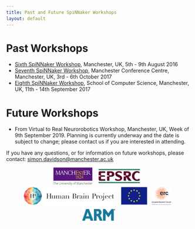 ```yaml
---
title: Past and Future SpiNNaker Workshops
layout: default
---
```

# Past Workshops
 * [Sixth SpiNNaker Workshop](sixth.html), Manchester, UK, 5th - 9th August 2016
 * [Seventh SpiNNaker Workshop](seventh.html), Manchester Conference Centre, Manchester, UK, 3rd - 6th October 2017
 * [Eighth SpiNNaker Workshop](eighth.html), School of Computer Science, Manchester, UK, 11th - 14th September 2017

# Future Workshops
 * From Virtual to Real Neurorobotics Workshop, Manchester, UK, Week of 9th September 2019.  Planning is currently underway and the date is subject to change; please contact us if you are interested in attending.

If you have any questions, or for information on future workshops, please contact:
[simon.davidson@manchester.ac.uk](mailto:simon.davidson@manchester.ac.uk)

<center>
<img src="UoM.png" height="50">&nbsp;&nbsp;
<img src="EPSRClogo.jpg" height="50">&nbsp;&nbsp;
<img src="HBP_logo.png" height="50">&nbsp;&nbsp;
<img src="EU_flag_yellow_low.jpg" height="50">&nbsp;&nbsp;
<img src="LOGO-ERC.jpg" height="50">&nbsp;&nbsp;
<img src="ARM.png" height="50">
</center>
